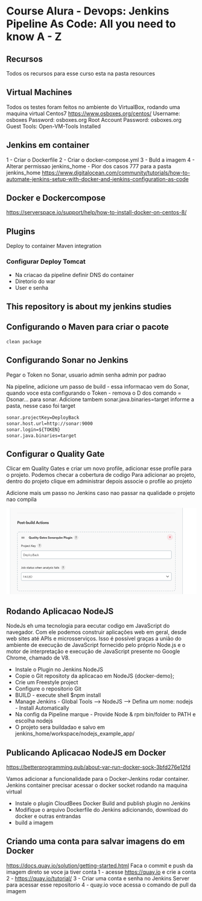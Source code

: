 # Course Alura - Devops: Jenkins Pipeline As Code: All you need to know A - Z
## Recursos 
Todos os recursos para esse curso esta na pasta resources

## Virtual Machines 
Todos os testes foram feitos no ambiente do VirtualBox, rodando uma maquina virtual Centos7
https://www.osboxes.org/centos/
Username: osboxes
Password: osboxes.org
Root Account Password: osboxes.org
Guest Tools: Open-VM-Tools Installed

## Jenkins em container
1 - Criar o Dockerfile
2 - Criar o docker-compose.yml
3 - Buld a imagem 
4 - Alterar permissao jenkins_home - Pior dos casos 777 para a pasta jenkins_home
https://www.digitalocean.com/community/tutorials/how-to-automate-jenkins-setup-with-docker-and-jenkins-configuration-as-code

## Docker e Dockercompose 
https://serverspace.io/support/help/how-to-install-docker-on-centos-8/
## Plugins

Deploy to container
Maven integration

### Configurar Deploy Tomcat

- Na criacao da pipeline definir DNS do container
- Diretorio do war
- User e senha

## This repository is about my jenkins studies

## Configurando o Maven para criar o pacote

```commandline
clean package
```

## Configurando Sonar no Jenkins

Pegar o Token no Sonar, usuario admin senha admin por padrao

Na pipeline, adicione um passo de build - essa informacao vem do Sonar, quando voce esta configurando
o Token - remova o D dos comando = Dsonar... para sonar. Adicione tambem sonar.java.binaries=target
informe a pasta, nesse caso foi target

```commandline
sonar.projectKey=DeployBack
sonar.host.url=http://sonar:9000
sonar.login=${TOKEN}
sonar.java.binaries=target
```

## Configurar o Quality Gate

Clicar em Quality Gates e criar um novo profile, adicionar esse profile para o projeto. Podemos checar
a cobertura de codigo
Para adicionar ao projeto, dentro do projeto clique em administrar depois associe o profile ao projeto

Adicione mais um passo no Jenkins caso nao passar na qualidade o projeto nao compila

![quality_gate_jenkins.png](/images/quality_gate_jenkins.png)

## Rodando Aplicacao NodeJS

NodeJs eh uma tecnologia para eecutar codigo em JavaScript do navegador.
Com ele podemos construir aplicações web em geral, desde web sites até APIs e microsserviços.
Isso é possível graças a união do ambiente de execução de JavaScript fornecido pelo próprio Node.js e o motor
de interpretação e execução de JavaScript presente no Google Chrome, chamado de V8.

- Instale o Plugin no Jenkins NodeJS
- Copie o Git repositoty da aplicacao em NodeJS {docker-demo};
- Crie um Freestyle project
- Configure o repositorio Git
- BUILD - execute shell $npm install
- Manage Jenkins - Global Tools --> NodeJS --> Defina um nome: nodejs - Install Automatically 
- Na config da Pipeline marque - Provide Node & rpm bin/folder to PATH e escolha nodejs
- O projeto sera buildadao e salvo em jenkins_home/workspace/nodejs_example_app/

## Publicando Aplicacao NodeJS em Docker

https://betterprogramming.pub/about-var-run-docker-sock-3bfd276e12fd

Vamos adicionar a funcionalidade para o Docker-Jenkins rodar container.
Jenkins container precisar acessar o docker socket rodando na maquina virtual
- Instale o plugin CloudBees Docker Build and publish plugin no Jenkins
- Modifique o arquivo Dockerfile do Jenkins adicionando, download do docker e outras entrandas
- build a imagem

## Criando uma conta para salvar imagens do em Docker
https://docs.quay.io/solution/getting-started.html
Faca o commit e push da imagem direto se voce ja tiver conta 
1 - acesse https://quay.io e crie a conta
2 - https://quay.io/tutorial/
3 - Criar uma conta e senha no Jenkins Server para acessar esse repositorio
4 - quay.io voce acessa o comando de pull da imagem